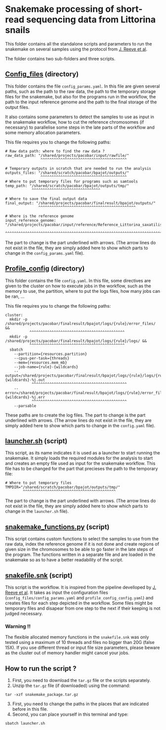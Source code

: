 # Snakemake processing of short-read sequencing data from Littorina snails

This folder contains all the standalone scripts and parameters to run the snakemake on several samples using the protocol from [J. Reeve et al](https://www.protocols.io/private/C9EE16909F3011EE839C0A58A9FEAC02). 


The folder contains two sub-folders and three scripts.

## [Config_files](./config_files/) (directory)

This folder contains the file `config_params.yaml`. In this file are given several paths, such as the path to the raw data, the path to the temporary storage files for the snakemake, but also for the programs run in the workflow, the path to the input reference genome and the path to the final storage of the output files.

It also contains some parameters to detect the samples to use as input in the snakemake workflow, how to cut the reference chromosomes (if necessary) to parallelise some steps in the late parts of the workflow and some memory allocation parameters.

This file requires you to change the following paths:
```
# Raw data path: where to find the raw data ?
raw_data_path: "/shared/projects/pacobar/input/rawfile/"
                ^^^^^^^^^^^^^^^^^^^^^^^^^^^^^^^^^^^^^^^

# Temporary outputs in scratch that are needed to run the analysis
outputs_files: "/shared/scratch/pacobar/bpajot/outputs/"
                ^^^^^^^^^^^^^^^^^^^^^^^^^^^^^^^^^^^^^^^
# Where to put temporary files for programs such as samtools
temp_path: "/shared/scratch/pacobar/bpajot/outputs/tmp/"
            ^^^^^^^^^^^^^^^^^^^^^^^^^^^^^^^

# Where to save the final output data
final_output: "/shared/projects/pacobar/finalresult/bpajot/outputs/"
               ^^^^^^^^^^^^^^^^^^^^^^^^^^^^^^^^^^^^^^^^^^^^

# Where is the reference genome
input_reference_genome: "/shared/projects/pacobar/input/reference/Reference_Littorina_saxatilis_reshape.fa"
                         ^^^^^^^^^^^^^^^^^^^^^^^^^^^^^^^^^^^^^^^^^^^^^^^^^^^^^^^^^^^^^^^^^^^^^^^^^^^^^^^^^
```
The part to change is the part underlined with arrows. (The arrow lines do not exist in the file, they are simply added here to show which parts to change in the `config_params.yaml` file).


## [Profile_config](./profile_config/) (directory)

This folder contains the file `config.yaml`. In this file, some directives are given to the cluster on how to execute jobs in the workflow, such as the memory to use, the partition, where to put the logs files, how many jobs can be ran, ...

This file requires you to change the following paths: 
```
cluster:
  mkdir -p /shared/projects/pacobar/finalresult/bpajot/logs/{rule}/error_files/ &&
           ^^^^^^^^^^^^^^^^^^^^^^^^^^^^^^^^^^^^^^^^^^^
  mkdir -p /shared/projects/pacobar/finalresult/bpajot/logs/{rule}/logs/ &&
           ^^^^^^^^^^^^^^^^^^^^^^^^^^^^^^^^^^^^^^^^^^^
  sbatch
    --partition={resources.partition}
    --cpus-per-task={threads}
    --mem={resources.mem_mb}
    --job-name={rule}-{wildcards}
    --output=/shared/projects/pacobar/finalresult/bpajot/logs/{rule}/logs/{rule}-{wildcards}-%j.out
            ^^^^^^^^^^^^^^^^^^^^^^^^^^^^^^^^^^^^^^^^^^^
    --error=/shared/projects/pacobar/finalresult/bpajot/logs/{rule}/error_files/{rule}-{wildcards}-%j.err
            ^^^^^^^^^^^^^^^^^^^^^^^^^^^^^^^^^^^^^^^^^^^
    --parsable
```
These paths are to create the log files. The part to change is the part underlined with arrows. (The arrow lines do not exist in the file, they are simply added here to show which parts to change in the `config.yaml` file).

## [launcher.sh](./launcher.sh) (script)

This script, as its name indicates it is used as a launcher to start running the snakemake. It simply loads the required modules for the analysis to start and creates an empty file used as input for the snakemake workflow.
This file has to be changed for the part that precieses the path to the temporary file:
```
# Where to put temporary files
TMPDIR="/shared/scratch/pacobar/bpajot/outputs/tmp/"
        ^^^^^^^^^^^^^^^^^^^^^^^^^^^^^^^^^^^^^^^^^^
```
The part to change is the part underlined with arrows. (The arrow lines do not exist in the file, they are simply added here to show which parts to change in the `launcher.sh` file).

## [snakemake_functions.py](./snakemake_functions.py) (script)

This script contains custom functions to select the samples to use from the raw data, index the reference genome if it is not done and create regions of given size in the chromosomes to be able to go faster in the late steps of the program. The functions written in a separate file and are loaded in the snakemake so as to have a better readability of the script.

## [snakefile.snk](./snakefile.snk) (script)

This script is the workflow. It is inspired from the pipeline develloped by [J. Reeve et al](https://www.protocols.io/private/C9EE16909F3011EE839C0A58A9FEAC02). It takes as input the configuration files (`config_files/config_params.yaml` and `profile_config_config.yaml`) and creates files for each step depicted in the workflow. Some files might be temporary files and disapear from one step to the next if their keeping is not judged necessary.

### Warning !!

The flexible allocated memory functions in the `snakefile.snk` was only tested using a maximum of 10 threads and files no bigger than 20G (false 15X). If you use different thread or input file size parameters, please beware as the cluster out of memory handler might cancel your jobs.

## How to run the script ?

1. First, you need to download the `tar.gz` file or the scripts separately.
1. Unzip the `tar.gz` file (if downloaded) using the command:
```
tar -xzf snakemake_package.tar.gz
```
3. First, you need to change the paths in the places that are indicated before in this file.
4. Second, you can place yourself in this terminal and type:
```
sbatch launcher.sh
```
